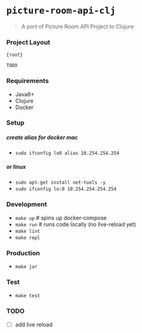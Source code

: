 # `picture-room-api-clj`

> A port of Picture Room API Project to Clojure


### Project Layout

```
{root}

TODO
```

### Requirements

- Java8+
- Clojure
- Docker

### Setup

##### create alias for docker mac
- `sudo ifconfig lo0 alias 10.254.254.254` 

##### or linux
- `sudo apt-get install net-tools -y`
- `sudo ifconfig lo:0 10.254.254.254.254`

### Development

- `make up` # spins up docker-compose
- `make run` # runs code locally (no live-reload yet)
- `make lint`
- `make repl`

### Production

- `make jar`

### Test

- `make test`

### TODO

- [ ] add live reload


